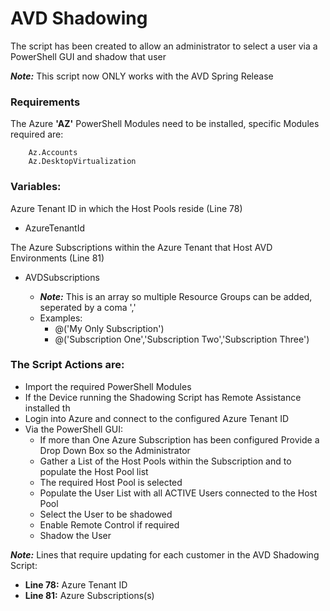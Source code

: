 # AVD Shadowing

The script has been created to allow an administrator to select a user via a PowerShell GUI
and shadow that user

_**Note:**_ This script now ONLY works with the AVD Spring Release

### Requirements

The Azure **'AZ'** PowerShell Modules need to be installed, specific Modules required are:

        Az.Accounts
        Az.DesktopVirtualization

### Variables:

Azure Tenant ID in which the Host Pools reside (Line 78)
        
- AzureTenantId

The Azure Subscriptions within the Azure Tenant that Host AVD Environments (Line 81)
            
- AVDSubscriptions
            
  - _**Note:**_ This is an array so multiple Resource Groups can be added, seperated by a coma ','
  - Examples: 
    - @('My Only Subscription')
    - @('Subscription One','Subscription Two','Subscription Three')


### The Script Actions are:
- Import the required PowerShell Modules
- If the Device running the Shadowing Script has Remote Assistance installed th
- Login into Azure and connect to the configured Azure Tenant ID
- Via the PowerShell GUI:
  - If more than One Azure Subscription has been configured Provide a Drop Down Box so the Administrator
  - Gather a List of the Host Pools within the Subscription and to populate the Host Pool list
  - The required Host Pool is selected
  - Populate the User List with all ACTIVE Users connected to the Host Pool
  - Select the User to be shadowed
  - Enable Remote Control if required
  - Shadow the User


_**Note:**_ Lines that require updating for each customer in the AVD Shadowing Script:
- **Line 78:** Azure Tenant ID
- **Line 81:** Azure Subscriptions(s)
